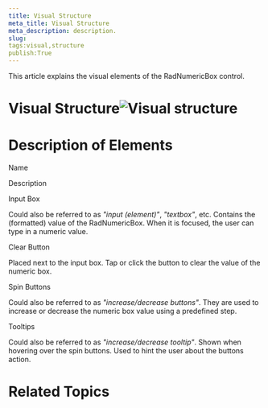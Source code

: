 ```yaml
---
title: Visual Structure
meta_title: Visual Structure
meta_description: description.
slug: 
tags:visual,structure
publish:True
---
```



This article explains the visual elements of the RadNumericBox control.

# Visual Structure![Visual structure](../Media/Controls\NumericBox\numericbox-visual-structure.png)

# Description of Elements

Name

Description

Input Box

Could also be referred to as *"input (element)"*, *"textbox"*, etc. Contains the 
							  (formatted) value of the RadNumericBox. When it is focused, the user can type in a numeric value.
						  

Clear Button

Placed next to the input box. Tap or click the button to clear the value of the numeric box.
						  

Spin Buttons

Could also be referred to as *"increase/decrease buttons"*. They are used to increase or decrease the numeric box
							  value using a predefined step.
						  

Tooltips

Could also be referred to as *"increase/decrease tooltip"*. Shown when hovering over the spin buttons. Used to hint
							  the user about the buttons action.
						  

# Related Topics
